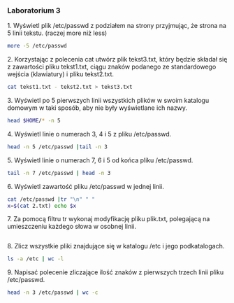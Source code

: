 ### Laboratorium 3

1\. Wyświetl plik /etc/passwd z podziałem na strony przyjmując, że strona na 5 linii tekstu. (raczej more niż less)
```sh
more -5 /etc/passwd
```
2\. Korzystając z polecenia cat utwórz plik tekst3.txt, który będzie składał się z zawartości pliku tekst1.txt, ciągu znaków podanego ze standardowego wejścia (klawiatury) i pliku tekst2.txt.
```sh
cat tekst1.txt - tekst2.txt > tekst3.txt
```
3\. Wyświetl po 5 pierwszych linii wszystkich plików w swoim katalogu domowym w taki sposób, aby nie były wyświetlane ich nazwy.
```sh
head $HOME/* -n 5
```
4\. Wyświetl linie o numerach 3, 4 i 5 z pliku /etc/passwd.
```sh
head -n 5 /etc/passwd |tail -n 3
```
5\. Wyświetl linie o numerach 7, 6 i 5 od końca pliku /etc/passwd.
```sh
tail -n 7 /etc/passwd | head -n 3 
```
6\. Wyświetl zawartość pliku /etc/passwd w jednej linii.
```sh
cat /etc/passwd |tr "\n" " "
x=$(cat 2.txt) echo $x
```
7\. Za pomocą filtru tr wykonaj modyfikację pliku plik.txt, polegającą na umieszczeniu każdego słowa w osobnej linii.
```sh

```
8\. Zlicz wszystkie pliki znajdujące się w katalogu /etc i jego podkatalogach.
```sh
ls -a /etc | wc -l
```
9\. Napisać polecenie zliczające ilość znaków z pierwszych trzech linii pliku /etc/passwd.
```sh
head -n 3 /etc/passwd | wc -c
```
